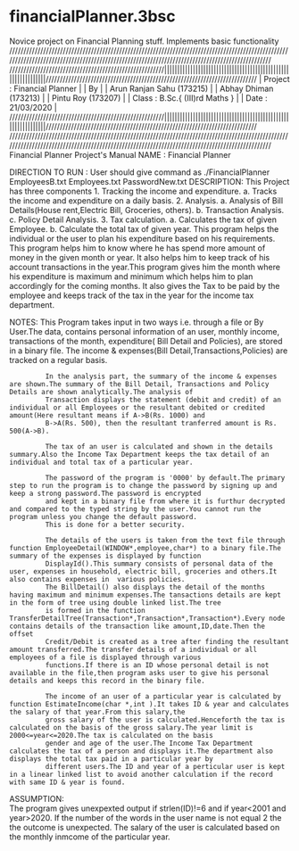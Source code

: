 # financialPlanner.3bsc
Novice project on Financial Planning stuff. Implements basic functionality
////////////////////////////////////////////////////////////////////////////////////////////////////////////////////////////////////////////////////////////////////////////////////////////////
///////////////////////////////////////////////////////||||||||||||||||||||||||||||||||||||||||||||||||||||||||||||||///////////////////////////////////////////////////////////////////////////
                                                       | Project :  Financial Planner                               |
                                                       |        By                                                  |
                                                       |            Arun Ranjan Sahu (173215)                       |
                                                       |            Abhay Dhiman     (173213)                       |
                                                       |            Pintu Roy        (173207)                       |
                                                       | Class   :  B.Sc.{ (III)rd  Maths }                         |
                                                       | Date    :  21/03/2020                                      |
///////////////////////////////////////////////////////||||||||||||||||||||||||||||||||||||||||||||||||||||||||||||||///////////////////////////////////////////////////////////////////////////
////////////////////////////////////////////////////////////////////////////////////////////////////////////////////////////////////////////////////////////////////////////////////////////////
                                                               Financial Planner Project's Manual
NAME :
            Financial Planner

DIRECTION TO RUN :
             User should give command as ./FinancialPlanner EmployeesB.txt Employees.txt PasswordNew.txt
DESCRIPTION: 
	     This Project has three components 
	                      1. Tracking the income and expenditure.
					a. Tracks the income and expenditure on a daily basis.
			      2. Analysis.
					a. Analysis of Bill Details(House rent,Electric Bill, Groceries, others).
					b. Transaction Analysis.
					c. Policy Detail Analysis.
			      3. Tax calculation. 
					a. Calculates the tax of given Employee.
					b. Calculate  the total tax of given year.
             This program helps the individual or the user to plan his expenditure based on his requirements. This program helps him to know where he has spend more amount of money in the
	     given month or year. It also helps him to keep track of his account transactions in the year.This program gives him the month where his expenditure is maximum and minimum
             which helps him to plan accordingly for the coming months. It also gives the Tax to be paid by the employee and keeps track of the tax in the year for the income tax department.

NOTES:
             This Program takes input in two ways i.e. through a file or By User.The data, contains personal information of an user, monthly income, transactions of the  month, expenditure(
             Bill Detail and Policies), are stored in a binary file. The income & expenses(Bill Detail,Transactions,Policies) are tracked on a regular basis.
        
             In the analysis part, the summary of the income & expenses are shown.The summary of the Bill Detail, Transactions and Policy Details are shown analytically.The analysis of
             Transaction displays the statement (debit and credit) of an individual or all Employees or the resultant debited or credited amount(Here resultant means if A->B(Rs. 1000) and
             B->A(Rs. 500), then the resultant tranferred amount is Rs. 500(A->B).
          
             The tax of an user is calculated and shown in the details summary.Also the Income Tax Department keeps the tax detail of an individual and total tax of a particular year.

             The password of the program is '0000' by default.The primary step to run the program is to change the password by signing up and keep a strong password.The password is encrypted
             and kept in a binary file from where it is furthur decrypted and compared to the typed string by the user.You cannot run the program unless you change the default password.
             This is done for a better security.
            
             The details of the users is taken from the text file through function EmployeeDetail(WINDOW*,employee,char*) to a binary file.The summary of the expenses is displayed by function 
             DisplayId().This summary consists of personal data of the user, expenses in household, electric bill, groceries and others.It also contains expenses in  various policies.
             The BillDetail() also displays the detail of the months having maximum and minimum expenses.The tansactions details are kept in the form of tree using double linked list.The tree
             is formed in the function TransferDetailTree(Transaction*,Transaction*,Transaction*).Every node contains details of the transaction like amount,ID,date.Then the offset
             Credit/Debit is created as a tree after finding the resultant amount transferred.The transfer details of a individual or all employees of a file is displayed through various 
             functions.If there is an ID whose personal detail is not available in the file,then program asks user to give his personal details and keeps this record in the binary file.
             
             The income of an user of a particular year is calculated by function EstimateIncome(char *,int ).It takes ID & year and calculates the salary of that year.From this salary,the
             gross salary of the user is calculated.Henceforth the tax is calculated on the basis of the gross salary.The year limit is 2000<=year<=2020.The tax is calculated on the basis
             gender and age of the user.The Income Tax Department calculates the tax of a person and displays it.The department also displays the total tax paid in a particular year by
             different users.The ID and year of a perticular user is kept in a linear linked list to avoid another calculation if the record with same ID & year is found.
ASSUMPTION:       
             The program gives unexpexted output if strlen(ID)!=6 and if year<2001 and year>2020. If the number of the words in the user name is not equal 2 the the outcome is unexpected. The              salary of the user is calculated based on the monthly inmcome of the particular year.  

